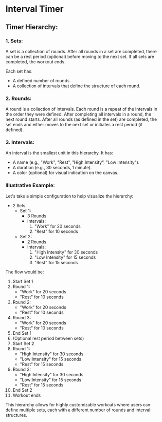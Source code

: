 # Interval Timer

## Timer Hierarchy:
### 1. Sets:
A set is a collection of rounds. After all rounds in a set are completed, there can be a rest period (optional) before moving to the next set. If all sets are completed, the workout ends.

Each set has:

- A defined number of rounds.
- A collection of intervals that define the structure of each round.
### 2. Rounds:
A round is a collection of intervals. Each round is a repeat of the intervals in the order they were defined. After completing all intervals in a round, the next round starts. After all rounds (as defined in the set) are completed, the set ends and either moves to the next set or initiates a rest period (if defined).

### 3. Intervals:
An interval is the smallest unit in this hierarchy. It has:

- A name (e.g., "Work", "Rest", "High Intensity", "Low Intensity").
- A duration (e.g., 30 seconds, 1 minute).
- A color (optional) for visual indication on the canvas.

### Illustrative Example:

Let's take a simple configuration to help visualize the hierarchy:

- 2 Sets
    - Set 1:
        - 3 Rounds
        - Intervals:
            1. "Work" for 20 seconds
            2. "Rest" for 10 seconds
    - Set 2:
        - 2 Rounds
        - Intervals:
            1. "High Intensity" for 30 seconds
            2. "Low Intensity" for 15 seconds
            3. "Rest" for 15 seconds

The flow would be:

1. Start Set 1
2. Round 1:
    - "Work" for 20 seconds
    - "Rest" for 10 seconds
3. Round 2:
    - "Work" for 20 seconds
    - "Rest" for 10 seconds
4. Round 3:
    - "Work" for 20 seconds
    - "Rest" for 10 seconds
5. End Set 1
6. (Optional rest period between sets)
7. Start Set 2
8. Round 1:
    - "High Intensity" for 30 seconds
    - "Low Intensity" for 15 seconds
    - "Rest" for 15 seconds
9. Round 2:
    - "High Intensity" for 30 seconds
    - "Low Intensity" for 15 seconds
    - "Rest" for 15 seconds
10. End Set 2
11. Workout ends

This hierarchy allows for highly customizable workouts where users can define multiple sets, each with a different number of rounds and interval structures.
